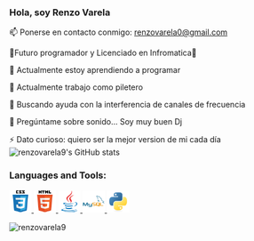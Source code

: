 ### Hola, soy Renzo Varela
📫 Ponerse en contacto conmigo: renzovarela0@gmail.com

🎉Futuro programador y Licenciado en Infromatica🎉

🌱 Actualmente estoy aprendiendo a programar

🔭 Actualmente trabajo como piletero

🤔 Buscando ayuda con la interferencia de canales de frecuencia

💬 Pregúntame sobre sonido... Soy muy buen Dj

⚡ Dato curioso: quiero ser la mejor version de mi cada día
![renzovarela9's GitHub stats](https://github-readme-stats.vercel.app/api?username=renzovarela9&theme=radical&show_icons=true)
<h3 align="left">Languages and Tools:</h3>
<p align="left"> <a href="https://www.w3schools.com/css/" target="_blank" rel="noreferrer"> <img src="https://raw.githubusercontent.com/devicons/devicon/master/icons/css3/css3-original-wordmark.svg" alt="css3" width="40" height="40"/> </a> <a href="https://www.w3.org/html/" target="_blank" rel="noreferrer"> <img src="https://raw.githubusercontent.com/devicons/devicon/master/icons/html5/html5-original-wordmark.svg" alt="html5" width="40" height="40"/> </a> <a href="https://www.java.com" target="_blank" rel="noreferrer"> <img src="https://raw.githubusercontent.com/devicons/devicon/master/icons/java/java-original.svg" alt="java" width="40" height="40"/> </a> <a href="https://www.mysql.com/" target="_blank" rel="noreferrer"> <img src="https://raw.githubusercontent.com/devicons/devicon/master/icons/mysql/mysql-original-wordmark.svg" alt="mysql" width="40" height="40"/> </a> <a href="https://www.python.org" target="_blank" rel="noreferrer"> <img src="https://raw.githubusercontent.com/devicons/devicon/master/icons/python/python-original.svg" alt="python" width="40" height="40"/> </a> </p>

<p><img align="center" src="https://github-readme-stats.vercel.app/api/top-langs?username=renzovarela9&show_icons=true&locale=en&layout=compact" alt="renzovarela9" /></p>
